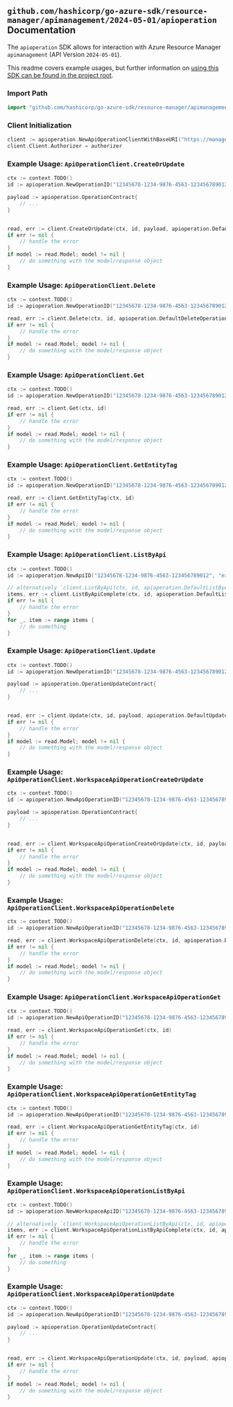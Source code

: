 
## `github.com/hashicorp/go-azure-sdk/resource-manager/apimanagement/2024-05-01/apioperation` Documentation

The `apioperation` SDK allows for interaction with Azure Resource Manager `apimanagement` (API Version `2024-05-01`).

This readme covers example usages, but further information on [using this SDK can be found in the project root](https://github.com/hashicorp/go-azure-sdk/tree/main/docs).

### Import Path

```go
import "github.com/hashicorp/go-azure-sdk/resource-manager/apimanagement/2024-05-01/apioperation"
```


### Client Initialization

```go
client := apioperation.NewApiOperationClientWithBaseURI("https://management.azure.com")
client.Client.Authorizer = authorizer
```


### Example Usage: `ApiOperationClient.CreateOrUpdate`

```go
ctx := context.TODO()
id := apioperation.NewOperationID("12345678-1234-9876-4563-123456789012", "example-resource-group", "serviceName", "apiId", "operationId")

payload := apioperation.OperationContract{
	// ...
}


read, err := client.CreateOrUpdate(ctx, id, payload, apioperation.DefaultCreateOrUpdateOperationOptions())
if err != nil {
	// handle the error
}
if model := read.Model; model != nil {
	// do something with the model/response object
}
```


### Example Usage: `ApiOperationClient.Delete`

```go
ctx := context.TODO()
id := apioperation.NewOperationID("12345678-1234-9876-4563-123456789012", "example-resource-group", "serviceName", "apiId", "operationId")

read, err := client.Delete(ctx, id, apioperation.DefaultDeleteOperationOptions())
if err != nil {
	// handle the error
}
if model := read.Model; model != nil {
	// do something with the model/response object
}
```


### Example Usage: `ApiOperationClient.Get`

```go
ctx := context.TODO()
id := apioperation.NewOperationID("12345678-1234-9876-4563-123456789012", "example-resource-group", "serviceName", "apiId", "operationId")

read, err := client.Get(ctx, id)
if err != nil {
	// handle the error
}
if model := read.Model; model != nil {
	// do something with the model/response object
}
```


### Example Usage: `ApiOperationClient.GetEntityTag`

```go
ctx := context.TODO()
id := apioperation.NewOperationID("12345678-1234-9876-4563-123456789012", "example-resource-group", "serviceName", "apiId", "operationId")

read, err := client.GetEntityTag(ctx, id)
if err != nil {
	// handle the error
}
if model := read.Model; model != nil {
	// do something with the model/response object
}
```


### Example Usage: `ApiOperationClient.ListByApi`

```go
ctx := context.TODO()
id := apioperation.NewApiID("12345678-1234-9876-4563-123456789012", "example-resource-group", "serviceName", "apiId")

// alternatively `client.ListByApi(ctx, id, apioperation.DefaultListByApiOperationOptions())` can be used to do batched pagination
items, err := client.ListByApiComplete(ctx, id, apioperation.DefaultListByApiOperationOptions())
if err != nil {
	// handle the error
}
for _, item := range items {
	// do something
}
```


### Example Usage: `ApiOperationClient.Update`

```go
ctx := context.TODO()
id := apioperation.NewOperationID("12345678-1234-9876-4563-123456789012", "example-resource-group", "serviceName", "apiId", "operationId")

payload := apioperation.OperationUpdateContract{
	// ...
}


read, err := client.Update(ctx, id, payload, apioperation.DefaultUpdateOperationOptions())
if err != nil {
	// handle the error
}
if model := read.Model; model != nil {
	// do something with the model/response object
}
```


### Example Usage: `ApiOperationClient.WorkspaceApiOperationCreateOrUpdate`

```go
ctx := context.TODO()
id := apioperation.NewApiOperationID("12345678-1234-9876-4563-123456789012", "example-resource-group", "serviceName", "workspaceId", "apiId", "operationId")

payload := apioperation.OperationContract{
	// ...
}


read, err := client.WorkspaceApiOperationCreateOrUpdate(ctx, id, payload, apioperation.DefaultWorkspaceApiOperationCreateOrUpdateOperationOptions())
if err != nil {
	// handle the error
}
if model := read.Model; model != nil {
	// do something with the model/response object
}
```


### Example Usage: `ApiOperationClient.WorkspaceApiOperationDelete`

```go
ctx := context.TODO()
id := apioperation.NewApiOperationID("12345678-1234-9876-4563-123456789012", "example-resource-group", "serviceName", "workspaceId", "apiId", "operationId")

read, err := client.WorkspaceApiOperationDelete(ctx, id, apioperation.DefaultWorkspaceApiOperationDeleteOperationOptions())
if err != nil {
	// handle the error
}
if model := read.Model; model != nil {
	// do something with the model/response object
}
```


### Example Usage: `ApiOperationClient.WorkspaceApiOperationGet`

```go
ctx := context.TODO()
id := apioperation.NewApiOperationID("12345678-1234-9876-4563-123456789012", "example-resource-group", "serviceName", "workspaceId", "apiId", "operationId")

read, err := client.WorkspaceApiOperationGet(ctx, id)
if err != nil {
	// handle the error
}
if model := read.Model; model != nil {
	// do something with the model/response object
}
```


### Example Usage: `ApiOperationClient.WorkspaceApiOperationGetEntityTag`

```go
ctx := context.TODO()
id := apioperation.NewApiOperationID("12345678-1234-9876-4563-123456789012", "example-resource-group", "serviceName", "workspaceId", "apiId", "operationId")

read, err := client.WorkspaceApiOperationGetEntityTag(ctx, id)
if err != nil {
	// handle the error
}
if model := read.Model; model != nil {
	// do something with the model/response object
}
```


### Example Usage: `ApiOperationClient.WorkspaceApiOperationListByApi`

```go
ctx := context.TODO()
id := apioperation.NewWorkspaceApiID("12345678-1234-9876-4563-123456789012", "example-resource-group", "serviceName", "workspaceId", "apiId")

// alternatively `client.WorkspaceApiOperationListByApi(ctx, id, apioperation.DefaultWorkspaceApiOperationListByApiOperationOptions())` can be used to do batched pagination
items, err := client.WorkspaceApiOperationListByApiComplete(ctx, id, apioperation.DefaultWorkspaceApiOperationListByApiOperationOptions())
if err != nil {
	// handle the error
}
for _, item := range items {
	// do something
}
```


### Example Usage: `ApiOperationClient.WorkspaceApiOperationUpdate`

```go
ctx := context.TODO()
id := apioperation.NewApiOperationID("12345678-1234-9876-4563-123456789012", "example-resource-group", "serviceName", "workspaceId", "apiId", "operationId")

payload := apioperation.OperationUpdateContract{
	// ...
}


read, err := client.WorkspaceApiOperationUpdate(ctx, id, payload, apioperation.DefaultWorkspaceApiOperationUpdateOperationOptions())
if err != nil {
	// handle the error
}
if model := read.Model; model != nil {
	// do something with the model/response object
}
```
